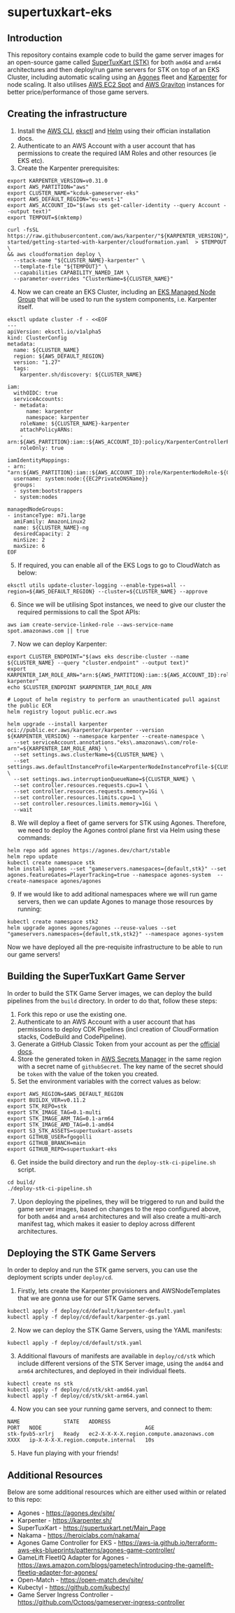 # supertuxkart-eks

## Introduction

This repository contains example code to build the game server images for an open-source game called [SuperTuxKart (STK)](https://supertuxkart.net/Main_Page) for both `amd64` and `arm64` architectures and then deploy/run game servers for STK on top of an EKS Cluster, including automatic scaling using an [Agones](https://agones.dev/site/) fleet and [Karpenter](https://karpenter.sh/) for node scaling. It also utilises [AWS EC2 Spot](https://aws.amazon.com/ec2/spot/?cards.sort-by=item.additionalFields.startDateTime&cards.sort-order=asc&trk=f38fa353-0155-4fcc-8e3d-7d3737b38226&sc_channel=ps&ef_id=Cj0KCQjw4bipBhCyARIsAFsieCxU0KhVeADRCwbGuY4_K5siCsZqUYh2mu3GeukNVNQagvc3XawcthQaApXYEALw_wcB:G:s&s_kwcid=AL!4422!3!517649434549!e!!g!!ec2%20spot!12876304542!122013845032) and [AWS Graviton](https://aws.amazon.com/ec2/graviton/) instances for better price/performance of those game servers.

## Creating the infrastructure

1. Install the [AWS CLI](https://docs.aws.amazon.com/cli/latest/userguide/getting-started-install.html), [eksctl](https://eksctl.io/installation/) and [Helm](https://helm.sh/docs/intro/install/) using their offician installation docs.
2. Authenticate to an AWS Account with a user account that has permissions to create the required IAM Roles and other resources (ie EKS etc).
3. Create the Karpenter prerequisites:

```
export KARPENTER_VERSION=v0.31.0
export AWS_PARTITION="aws"
export CLUSTER_NAME="kcduk-gameserver-eks"
export AWS_DEFAULT_REGION="eu-west-1"
export AWS_ACCOUNT_ID="$(aws sts get-caller-identity --query Account --output text)"
export TEMPOUT=$(mktemp)

curl -fsSL https://raw.githubusercontent.com/aws/karpenter/"${KARPENTER_VERSION}"/website/content/en/preview/getting-started/getting-started-with-karpenter/cloudformation.yaml  > $TEMPOUT \
&& aws cloudformation deploy \
  --stack-name "${CLUSTER_NAME}-karpenter" \
  --template-file "${TEMPOUT}" \
  --capabilities CAPABILITY_NAMED_IAM \
  --parameter-overrides "ClusterName=${CLUSTER_NAME}"
```

4. Now we can create an EKS Cluster, including an [EKS Managed Node Group](https://docs.aws.amazon.com/eks/latest/userguide/managed-node-groups.html) that will be used to run the system components, i.e. Karpenter itself.

```
eksctl update cluster -f - <<EOF
---
apiVersion: eksctl.io/v1alpha5
kind: ClusterConfig
metadata:
  name: ${CLUSTER_NAME}
  region: ${AWS_DEFAULT_REGION}
  version: "1.27"
  tags:
    karpenter.sh/discovery: ${CLUSTER_NAME}

iam:
  withOIDC: true
  serviceAccounts:
  - metadata:
      name: karpenter
      namespace: karpenter
    roleName: ${CLUSTER_NAME}-karpenter
    attachPolicyARNs:
    - arn:${AWS_PARTITION}:iam::${AWS_ACCOUNT_ID}:policy/KarpenterControllerPolicy-${CLUSTER_NAME}
    roleOnly: true

iamIdentityMappings:
- arn: "arn:${AWS_PARTITION}:iam::${AWS_ACCOUNT_ID}:role/KarpenterNodeRole-${CLUSTER_NAME}"
  username: system:node:{{EC2PrivateDNSName}}
  groups:
  - system:bootstrappers
  - system:nodes

managedNodeGroups:
- instanceType: m7i.large
  amiFamily: AmazonLinux2
  name: ${CLUSTER_NAME}-ng
  desiredCapacity: 2
  minSize: 2
  maxSize: 6
EOF
```

5. If required, you can enable all of the EKS Logs to go to CloudWatch as below:

```
eksctl utils update-cluster-logging --enable-types=all --region=${AWS_DEFAULT_REGION} --cluster=${CLUSTER_NAME} --approve
```

6. Since we will be utilising Spot instances, we need to give our cluster the required permissions to call the Spot APIs:

```
aws iam create-service-linked-role --aws-service-name spot.amazonaws.com || true
```

7. Now we can deploy Karpenter:

```
export CLUSTER_ENDPOINT="$(aws eks describe-cluster --name ${CLUSTER_NAME} --query "cluster.endpoint" --output text)"
export KARPENTER_IAM_ROLE_ARN="arn:${AWS_PARTITION}:iam::${AWS_ACCOUNT_ID}:role/${CLUSTER_NAME}-karpenter"
echo $CLUSTER_ENDPOINT $KARPENTER_IAM_ROLE_ARN

# Logout of helm registry to perform an unauthenticated pull against the public ECR
helm registry logout public.ecr.aws

helm upgrade --install karpenter oci://public.ecr.aws/karpenter/karpenter --version ${KARPENTER_VERSION} --namespace karpenter --create-namespace \
  --set serviceAccount.annotations."eks\.amazonaws\.com/role-arn"=${KARPENTER_IAM_ROLE_ARN} \
  --set settings.aws.clusterName=${CLUSTER_NAME} \
  --set settings.aws.defaultInstanceProfile=KarpenterNodeInstanceProfile-${CLUSTER_NAME} \
  --set settings.aws.interruptionQueueName=${CLUSTER_NAME} \
  --set controller.resources.requests.cpu=1 \
  --set controller.resources.requests.memory=1Gi \
  --set controller.resources.limits.cpu=1 \
  --set controller.resources.limits.memory=1Gi \
  --wait
```

8. We will deploy a fleet of game servers for STK using Agones. Therefore, we need to deploy the Agones control plane first via Helm using these commands:

```
helm repo add agones https://agones.dev/chart/stable
helm repo update
kubectl create namespace stk
helm install agones --set "gameservers.namespaces={default,stk}" --set agones.featureGates=PlayerTracking=true --namespace agones-system  --create-namespace agones/agones
```

9. If we would like to add aditional namespaces where we will run game servers, then we can update Agones to manage those resources by running:

```
kubectl create namespace stk2
helm upgrade agones agones/agones --reuse-values --set "gameservers.namespaces={default,stk,stk2}" --namespace agones-system
```

Now we have deployed all the pre-requisite infrastructure to be able to run our game servers!

## Building the SuperTuxKart Game Server

In order to build the STK Game Server images, we can deploy the build pipelines from the `build` directory. In order to do that, follow these steps:

1. Fork this repo or use the existing one.
2. Authenticate to an AWS Account with a user account that has permissions to deploy CDK Pipelines (incl creation of CloudFormation stacks, CodeBuild and CodePipeline).
3. Generate a GitHub Classic Token from your account as per the [official docs](https://docs.github.com/en/enterprise-server@3.6/authentication/keeping-your-account-and-data-secure/managing-your-personal-access-tokens).
4. Store the generated token in [AWS Secrets Manager](https://aws.amazon.com/secrets-manager/) in the same region with a secret name of `githubSecret`. The key name of the secret should be `token` with the value of the token you created.
5. Set the environment variables with the correct values as below:


```
export AWS_REGION=$AWS_DEFAULT_REGION
export BUILDX_VER=v0.11.2
export STK_REPO=stk
export STK_IMAGE_TAG=0.1-multi
export STK_IMAGE_ARM_TAG=0.1-arm64
export STK_IMAGE_AMD_TAG=0.1-amd64
export S3_STK_ASSETS=supertuxkart-assets
export GITHUB_USER=fgogolli
export GITHUB_BRANCH=main
export GITHUB_REPO=supertuxkart-eks
```

6. Get inside the build directory and run the `deploy-stk-ci-pipeline.sh` script.

```
cd build/
./deploy-stk-ci-pipeline.sh
```

7. Upon deploying the pipelines, they will be triggered to run and build the game server images, based on changes to the repo configured above, for both `amd64` and `arm64` architectures and will also create a multi-arch manifest tag, which makes it easier to deploy across different architectures.


## Deploying the STK Game Servers

In order to deploy and run the STK game servers, you can use the deployment scripts under `deploy/cd`.

1. Firstly, lets create the Karpenter provisioners and AWSNodeTemplates that we are gonna use for our STK Game servers.

```
kubectl apply -f deploy/cd/default/karpenter-default.yaml
kubectl apply -f deploy/cd/default/karpenter-gs.yaml
```

2. Now we can deploy the STK Game Servers, using the YAML manifests:

```
kubectl apply -f deploy/cd/default/stk.yaml
```

3. Additional flavours of manifests are available in `deploy/cd/stk` which include different versions of the STK Server image, using the `amd64` and `arm64` architectures, and deployed in their individual fleets.

``` 
kubectl create ns stk
kubectl apply -f deploy/cd/stk/skt-amd64.yaml
kubectl apply -f deploy/cd/stk/skt-arm64.yaml
```

4. Now you can see your running game servers, and connect to them:

```
NAME              STATE   ADDRESS                                    PORT   NODE                                 AGE
stk-fpvb5-xrlrj   Ready   ec2-X-X-X-X.region.compute.amazonaws.com   XXXX   ip-X-X-X-X.region.compute.internal   10s
```

5. Have fun playing with your friends!


## Additional Resources

Below are some additional resources which are either used within or related to this repo:

- Agones - https://agones.dev/site/
- Karpenter - https://karpenter.sh/
- SuperTuxKart - https://supertuxkart.net/Main_Page
- Nakama - https://heroiclabs.com/nakama/
- Agones Game Controller for EKS - https://aws-ia.github.io/terraform-aws-eks-blueprints/patterns/agones-game-controller/
- GameLift FleetIQ Adapter for Agones - https://aws.amazon.com/blogs/gametech/introducing-the-gamelift-fleetiq-adapter-for-agones/
- Open-Match - https://open-match.dev/site/
- Kubectyl - https://github.com/kubectyl
- Game Server Ingress Controller - https://github.com/Octops/gameserver-ingress-controller
